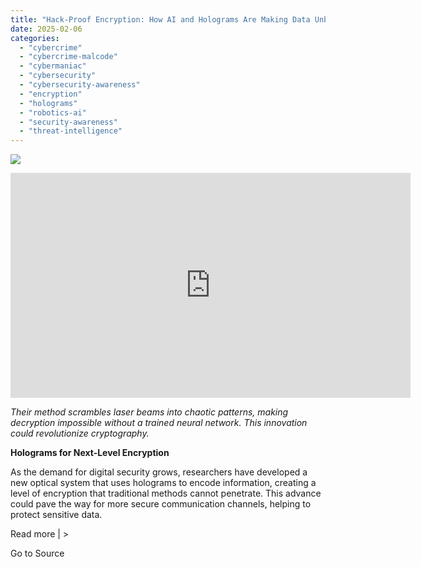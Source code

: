 ```yaml
---
title: "Hack-Proof Encryption: How AI and Holograms Are Making Data Unbreakable"
date: 2025-02-06
categories: 
  - "cybercrime"
  - "cybercrime-malcode"
  - "cybermaniac"
  - "cybersecurity"
  - "cybersecurity-awareness"
  - "encryption"
  - "holograms"
  - "robotics-ai"
  - "security-awareness"
  - "threat-intelligence"
---
```


![](https://lifeboat.com/blog.images/hack-proof-encryption-how-ai-and-holograms-are-making-data-unbreakable.jpg)

<iframe width="640" height="360" src="https://www.youtube.com/embed/OnMwAV4Eqn0?feature=oembed" frameborder="0" allow="accelerometer; autoplay; encrypted-media; gyroscope;
   picture-in-picture" allowfullscreen></iframe>

_Their method scrambles laser beams into chaotic patterns, making decryption impossible without a trained neural network. This innovation could revolutionize cryptography._

**Holograms for Next-Level Encryption**

As the demand for digital security grows, researchers have developed a new optical system that uses holograms to encode information, creating a level of encryption that traditional methods cannot penetrate. This advance could pave the way for more secure communication channels, helping to protect sensitive data.

Read more | >

Go to Source
